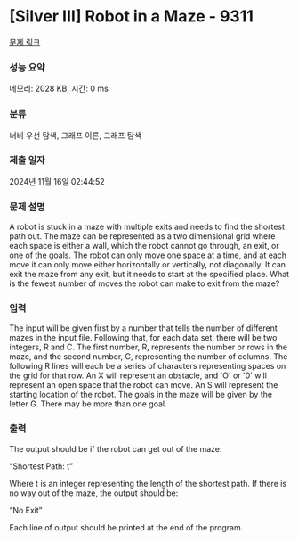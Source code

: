 # [Silver III] Robot in a Maze - 9311 

[문제 링크](https://www.acmicpc.net/problem/9311) 

### 성능 요약

메모리: 2028 KB, 시간: 0 ms

### 분류

너비 우선 탐색, 그래프 이론, 그래프 탐색

### 제출 일자

2024년 11월 16일 02:44:52

### 문제 설명

<p>A robot is stuck in a maze with multiple exits and needs to find the shortest path out. The maze can be represented as a two dimensional grid where each space is either a wall, which the robot cannot go through, an exit, or one of the goals. The robot can only move one space at a time, and at each move it can only move either horizontally or vertically, not diagonally. It can exit the maze from any exit, but it needs to start at the specified place. What is the fewest number of moves the robot can make to exit from the maze?</p>

### 입력 

 <p>The input will be given first by a number that tells the number of different mazes in the input file. Following that, for each data set, there will be two integers, R and C. The first number, R, represents the number or rows in the maze, and the second number, C, representing the number of columns. The following R lines will each be a series of characters representing spaces on the grid for that row. An X will represent an obstacle, and 'O' or '0' will represent an open space that the robot can move. An S will represent the starting location of the robot. The goals in the maze will be given by the letter G. There may be more than one goal.</p>

### 출력 

 <p>The output should be if the robot can get out of the maze:</p>

<p>“Shortest Path: t”</p>

<p>Where t is an integer representing the length of the shortest path. If there is no way out of the maze, the output should be:</p>

<p>“No Exit”</p>

<p>Each line of output should be printed at the end of the program.</p>

